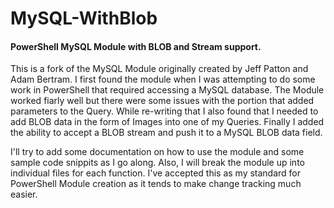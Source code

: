 # MySQL-WithBlob 
#### PowerShell MySQL Module with BLOB and Stream support.

This is a fork of the MySQL Module originally created by Jeff Patton and Adam Bertram.   I first found the module when I was attempting to do some work in PowerShell that required accessing a MySQL database.    The Module worked fiarly well but there were some issues with the portion that added parameters to the Query.   While re-writing that I also found that I needed to add BLOB data in the form of Images into one of my Queries.   Finally I added the ability to accept a BLOB stream and push it to a MySQL BLOB data field.

I'll try to add some documentation on how to use the module and some sample code snippits as I go along.
Also, I will break the module up into individual files for each function.   I've accepted this as my standard for PowerShell Module creation as it tends to make change tracking much easier.


